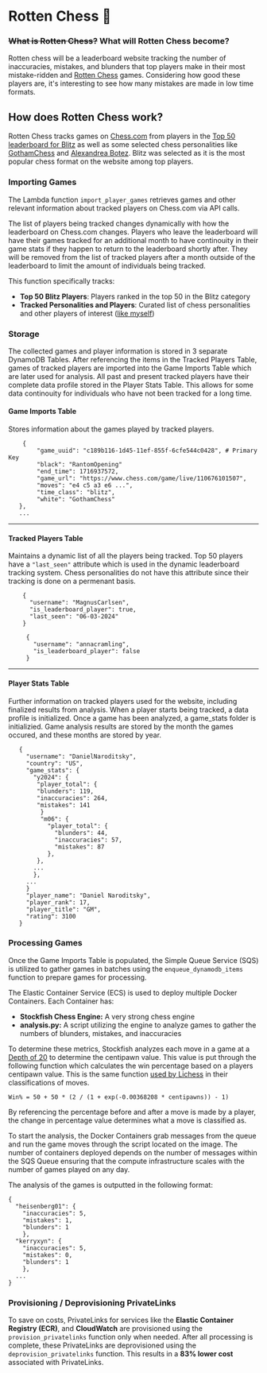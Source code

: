 # Rotten Chess 🤢
### ~~What is Rotten Chess?~~ What will Rotten Chess become?
Rotten chess will be a leaderboard website tracking the number of inaccuracies, mistakes, and blunders that top players make in their most mistake-ridden and <ins>Rotten Chess</ins> games. 
Considering how good these players are, it's interesting to see how many mistakes are made in low time formats.

## How does Rotten Chess work?
Rotten Chess tracks games on <ins>Chess.com</ins> from players in the <ins>Top 50 leaderboard for Blitz</ins> as well as some selected chess personalities like [GothamChess](https://www.youtube.com/channel/UCQHX6ViZmPsWiYSFAyS0a3Q) and [Alexandrea Botez](https://www.youtube.com/channel/UCAn8NrZ-J4CRfwodajqFYoQ).
Blitz was selected as it is the most popular chess format on the website among top players.

### Importing Games
The Lambda function `import_player_games` retrieves games and other relevant information about tracked players on Chess.com via API calls. 

The list of players being tracked changes dynamically with how the leaderboard on Chess.com changes. Players who leave the leaderboard will have their games tracked for an additional month to have continouity in their game stats if they happen to return to the leaderboard shortly after. They will be removed from the list of tracked players after a month outside of the leaderboard to limit the amount of individuals being tracked. 

This function specifically tracks:
- **Top 50 Blitz Players**: Players ranked in the top 50 in the Blitz category
- **Tracked Personalities and Players**: Curated list of chess personalities and other players of interest ([like myself](https://www.chess.com/member/markoj000))

### Storage

The collected games and player information is stored in 3 separate DynamoDB Tables. After referencing the items in the Tracked Players Table, games of tracked players are imported into the Game Imports Table which are later used for analysis. All past and present tracked players have their complete data profile stored in the Player Stats Table. This allows for some data continouity for individuals who have not been tracked for a long time. 

#### Game Imports Table
Stores information about the games played by tracked players.

 ```
     {
         "game_uuid": "c189b116-1d45-11ef-855f-6cfe544c0428", # Primary Key
         "black": "RantomOpening"
         "end_time": 1716937572,
         "game_url": "https://www.chess.com/game/live/110676101507", 
         "moves": "e4 c5 a3 e6 ...",
         "time_class": "blitz",
         "white": "GothamChess"
    },
    ...
```
---

 #### Tracked Players Table
 
 Maintains a dynamic list of all the players being tracked. Top 50 players have a `"last_seen"` attribute which is used in the dynamic leaderboard tracking system.
 Chess personalities do not have this attribute since their tracking is done on a permenant basis.
 
 ```
     {
       "username": "MagnusCarlsen",
       "is_leaderboard_player": true,
       "last_seen": "06-03-2024"
     }
```
```
     {
       "username": "annacramling",
       "is_leaderboard_player": false
     }
```
---

#### Player Stats Table
Further information on tracked players used for the website, including finalized results from analysis. When a player starts being tracked, a data profile is initialized. Once a game has been analyzed, a game_stats folder is initializied. Game analysis results are stored by the month the games occured, and these months are stored by year.
 
 ```
    {
      "username": "DanielNaroditsky",
      "country": "US",
      "game_stats": {
        "y2024": {
         "player_total": {
         "blunders": 119,
         "inaccuracies": 264,
         "mistakes": 141
          }
          "m06": {
            "player_total": {
              "blunders": 44,
              "inaccuracies": 57,
              "mistakes": 87
            },
         },
        ...
        },
      ...
      }
      "player_name": "Daniel Naroditsky",
      "player_rank": 17,
      "player_title": "GM",
      "rating": 3100
    }
```

### Processing Games
Once the Game Imports Table is populated, the Simple Queue Service (SQS) is utilized to gather games in batches using the `enqueue_dynamodb_items` function to prepare games for processing.

The Elastic Container Service (ECS) is used to deploy multiple Docker Containers. Each Container has:
- **Stockfish Chess Engine:** A very strong chess engine
- **analysis.py:** A script utilizing the engine to analyze games to gather the numbers of blunders, mistakes, and inaccuracies
  
To determine these metrics, Stockfish analyzes each move in a game at a <ins>Depth of 20</ins> to determine the centipawn value. This value is put through the following function which calculates the win percentage
based on a players centipawn value. This is the same function [used by Lichess]() in their classifications of moves. 
 ```
 Win% = 50 + 50 * (2 / (1 + exp(-0.00368208 * centipawns)) - 1)
 ```
By referencing the percentage before and after a move is made by a player, the change in percentage value determines what a move is classified as.

To start the analysis, the Docker Containers grab messages from the queue and run the game moves through the script located on the image.
The number of containers deployed depends on the number of messages within the SQS Queue ensuring that the compute infrastructure scales with the number of games played on any day. 

The analysis of the games is outputted in the following format:
```
{
  "heisenberg01": {
    "inaccuracies": 5,
    "mistakes": 1,
    "blunders": 1
    },
  "kerryxyn": {
    "inaccuracies": 5,
    "mistakes": 0,
    "blunders": 1
    },
  ...
}
```

### Provisioning / Deprovisioning PrivateLinks
To save on costs, PrivateLinks for services like the **Elastic Container Registry (ECR)**, and **CloudWatch** are provisioned using the `provision_privatelinks` function only when needed. After all processing is complete, these PrivateLinks are deprovisioned using the `deprovision_privatelinks` function. This results in a **83% lower cost** associated with PrivateLinks.


